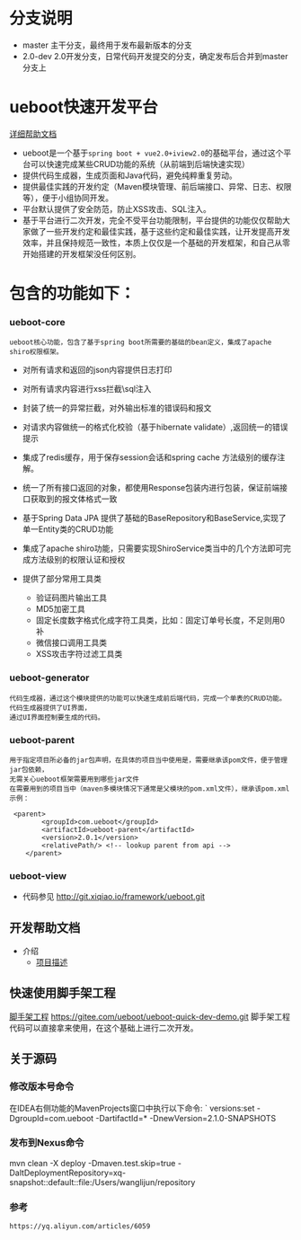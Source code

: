 # 分支说明
- master 主干分支，最终用于发布最新版本的分支
- 2.0-dev 2.0开发分支，日常代码开发提交的分支，确定发布后合并到master分支上

# ueboot快速开发平台
[详细帮助文档](https://gitee.com/ueboot/ueboot-quick-dev/wikis/pages)
- ueboot是一个基于`spring boot + vue2.0+iview2.0`的基础平台，通过这个平台可以快速完成某些CRUD功能的系统（从前端到后端快速实现）
- 提供代码生成器，生成页面和Java代码，避免纯粹重复劳动。
- 提供最佳实践的开发约定（Maven模块管理、前后端接口、异常、日志、权限等），便于小组协同开发。
- 平台默认提供了安全防范，防止XSS攻击、SQL注入。
- 基于平台进行二次开发，完全不受平台功能限制，平台提供的功能仅仅帮助大家做了一些开发约定和最佳实践，基于这些约定和最佳实践，让开发提高开发效率，并且保持规范一致性，本质上仅仅是一个基础的开发框架，和自己从零开始搭建的开发框架没任何区别。

 
# 包含的功能如下：
### ueboot-core
    ueboot核心功能，包含了基于spring boot所需要的基础的bean定义，集成了apache shiro权限框架。

- 对所有请求和返回的json内容提供日志打印

- 对所有请求内容进行xss拦截\sql注入

- 封装了统一的异常拦截，对外输出标准的错误码和报文

- 对请求内容做统一的格式化校验（基于hibernate validate）,返回统一的错误提示

- 集成了redis缓存，用于保存session会话和spring cache 方法级别的缓存注解。

- 统一了所有接口返回的对象，都使用Response包装内进行包装，保证前端接口获取到的报文体格式一致

- 基于Spring Data JPA 提供了基础的BaseRepository和BaseService,实现了单一Entity类的CRUD功能

- 集成了apache shiro功能，只需要实现ShiroService类当中的几个方法即可完成方法级别的权限认证和授权

- 提供了部分常用工具类

    - 验证码图片输出工具
    - MD5加密工具
    - 固定长度数字格式化成字符工具类，比如：固定订单号长度，不足则用0补
    - 微信接口调用工具类
    - XSS攻击字符过滤工具类

  
### ueboot-generator
    
    代码生成器，通过这个模块提供的功能可以快速生成前后端代码，完成一个单表的CRUD功能。代码生成器提供了UI界面，
    通过UI界面控制要生成的代码。
    
### ueboot-parent
    用于指定项目所必备的jar包声明，在具体的项目当中使用是，需要继承该pom文件，便于管理jar包依赖，
    无需关心ueboot框架需要用到哪些jar文件
    在需要用到的项目当中（maven多模块情况下通常是父模块的pom.xml文件），继承该pom.xml
    示例：
    
```
 <parent>
        <groupId>com.ueboot</groupId>
        <artifactId>ueboot-parent</artifactId>
        <version>2.0.1</version>
        <relativePath/> <!-- lookup parent from api -->
    </parent>
```
    

### ueboot-view 
 - 代码参见 http://git.xiqiao.io/framework/ueboot.git

## 开发帮助文档
- 介绍
    -  [项目描述](https://gitee.com//ueboot/ueboot-quick-dev/wikis/pages?title=项目描述&parent=介绍)

## 快速使用脚手架工程

[脚手架工程](https://gitee.com/ueboot/ueboot-quick-dev-demo.git) https://gitee.com/ueboot/ueboot-quick-dev-demo.git
    脚手架工程代码可以直接拿来使用，在这个基础上进行二次开发。
    
## 关于源码
### 修改版本号命令
在IDEA右侧功能的MavenProjects窗口中执行以下命令:
` 
versions:set -DgroupId=com.ueboot -DartifactId=*   -DnewVersion=2.1.0-SNAPSHOTS



### 发布到Nexus命令
mvn  clean -X deploy -Dmaven.test.skip=true -DaltDeploymentRepository=xq-snapshot::default::file:/Users/wanglijun/repository

### 参考
```
https://yq.aliyun.com/articles/6059
```